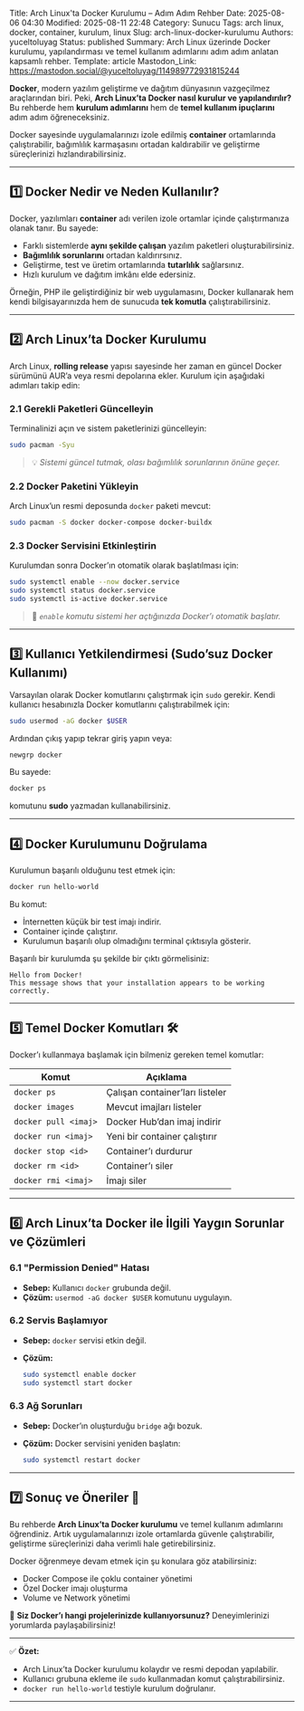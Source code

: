 Title: Arch Linux'ta Docker Kurulumu – Adım Adım Rehber
Date: 2025-08-06 04:30
Modified: 2025-08-11 22:48
Category: Sunucu
Tags: arch linux, docker, container, kurulum, linux
Slug: arch-linux-docker-kurulumu
Authors: yuceltoluyag
Status: published
Summary: Arch Linux üzerinde Docker kurulumu, yapılandırması ve temel kullanım adımlarını adım adım anlatan kapsamlı rehber.
Template: article
Mastodon_Link: https://mastodon.social/@yuceltoluyag/114989772931815244



**Docker**, modern yazılım geliştirme ve dağıtım dünyasının vazgeçilmez araçlarından biri.
Peki, **Arch Linux’ta Docker nasıl kurulur ve yapılandırılır?** Bu rehberde hem **kurulum adımlarını** hem de **temel kullanım ipuçlarını** adım adım öğreneceksiniz.

Docker sayesinde uygulamalarınızı izole edilmiş **container** ortamlarında çalıştırabilir, bağımlılık karmaşasını ortadan kaldırabilir ve geliştirme süreçlerinizi hızlandırabilirsiniz.

---

## 1️⃣ Docker Nedir ve Neden Kullanılır?

Docker, yazılımları **container** adı verilen izole ortamlar içinde çalıştırmanıza olanak tanır. Bu sayede:

* Farklı sistemlerde **aynı şekilde çalışan** yazılım paketleri oluşturabilirsiniz.
* **Bağımlılık sorunlarını** ortadan kaldırırsınız.
* Geliştirme, test ve üretim ortamlarında **tutarlılık** sağlarsınız.
* Hızlı kurulum ve dağıtım imkânı elde edersiniz.

Örneğin, PHP ile geliştirdiğiniz bir web uygulamasını, Docker kullanarak hem kendi bilgisayarınızda hem de sunucuda **tek komutla** çalıştırabilirsiniz.

---

## 2️⃣ Arch Linux’ta Docker Kurulumu

Arch Linux, **rolling release** yapısı sayesinde her zaman en güncel Docker sürümünü AUR’a veya resmi depolarına ekler.
Kurulum için aşağıdaki adımları takip edin:

### 2.1 Gerekli Paketleri Güncelleyin

Terminalinizi açın ve sistem paketlerinizi güncelleyin:

```bash
sudo pacman -Syu
```

> 💡 *Sistemi güncel tutmak, olası bağımlılık sorunlarının önüne geçer.*

### 2.2 Docker Paketini Yükleyin

Arch Linux’un resmi deposunda `docker` paketi mevcut:

```bash
sudo pacman -S docker docker-compose docker-buildx
```

### 2.3 Docker Servisini Etkinleştirin

Kurulumdan sonra Docker’ın otomatik olarak başlatılması için:

```bash
sudo systemctl enable --now docker.service
sudo systemctl status docker.service
sudo systemctl is-active docker.service

```

> 🚦 *`enable` komutu sistemi her açtığınızda Docker’ı otomatik başlatır.*

---

## 3️⃣ Kullanıcı Yetkilendirmesi (Sudo’suz Docker Kullanımı)

Varsayılan olarak Docker komutlarını çalıştırmak için `sudo` gerekir.
Kendi kullanıcı hesabınızla Docker komutlarını çalıştırabilmek için:

```bash
sudo usermod -aG docker $USER
```

Ardından çıkış yapıp tekrar giriş yapın veya:

```bash
newgrp docker
```

Bu sayede:

```bash
docker ps
```

komutunu **sudo** yazmadan kullanabilirsiniz.

---

## 4️⃣ Docker Kurulumunu Doğrulama

Kurulumun başarılı olduğunu test etmek için:

```bash
docker run hello-world
```

Bu komut:

* İnternetten küçük bir test imajı indirir.
* Container içinde çalıştırır.
* Kurulumun başarılı olup olmadığını terminal çıktısıyla gösterir.

Başarılı bir kurulumda şu şekilde bir çıktı görmelisiniz:

```
Hello from Docker!
This message shows that your installation appears to be working correctly.
```

---

## 5️⃣ Temel Docker Komutları 🛠

Docker’ı kullanmaya başlamak için bilmeniz gereken temel komutlar:

| Komut                | Açıklama                        |
| -------------------- | ------------------------------- |
| `docker ps`          | Çalışan container’ları listeler |
| `docker images`      | Mevcut imajları listeler        |
| `docker pull <imaj>` | Docker Hub’dan imaj indirir     |
| `docker run <imaj>`  | Yeni bir container çalıştırır   |
| `docker stop <id>`   | Container’ı durdurur            |
| `docker rm <id>`     | Container’ı siler               |
| `docker rmi <imaj>`  | İmajı siler                     |

---

## 6️⃣ Arch Linux’ta Docker ile İlgili Yaygın Sorunlar ve Çözümleri

### 6.1 "Permission Denied" Hatası

* **Sebep:** Kullanıcı `docker` grubunda değil.
* **Çözüm:** `usermod -aG docker $USER` komutunu uygulayın.

### 6.2 Servis Başlamıyor

* **Sebep:** `docker` servisi etkin değil.
* **Çözüm:**

  ```bash
  sudo systemctl enable docker
  sudo systemctl start docker
  ```

### 6.3 Ağ Sorunları

* **Sebep:** Docker’ın oluşturduğu `bridge` ağı bozuk.
* **Çözüm:** Docker servisini yeniden başlatın:

  ```bash
  sudo systemctl restart docker
  ```

---

## 7️⃣ Sonuç ve Öneriler 🎯

Bu rehberde **Arch Linux’ta Docker kurulumu** ve temel kullanım adımlarını öğrendiniz.
Artık uygulamalarınızı izole ortamlarda güvenle çalıştırabilir, geliştirme süreçlerinizi daha verimli hale getirebilirsiniz.

Docker öğrenmeye devam etmek için şu konulara göz atabilirsiniz:

* Docker Compose ile çoklu container yönetimi
* Özel Docker imajı oluşturma
* Volume ve Network yönetimi

💬 **Siz Docker’ı hangi projelerinizde kullanıyorsunuz?** Deneyimlerinizi yorumlarda paylaşabilirsiniz!

---

✅ **Özet:**

* Arch Linux’ta Docker kurulumu kolaydır ve resmi depodan yapılabilir.
* Kullanıcı grubuna ekleme ile `sudo` kullanmadan komut çalıştırabilirsiniz.
* `docker run hello-world` testiyle kurulum doğrulanır.

---
